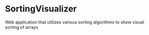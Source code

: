 # SortingVisualizer

Web application that utilizes various sorting algorithms to show visual sorting of arrays
